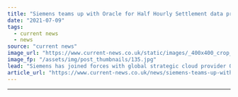 ```yaml
---
title: "Siemens teams up with Oracle for Half Hourly Settlement data processing solution"
date: "2021-07-09"
tags: 
  - current news
  - news
source: "current news"
image_url: "https://www.current-news.co.uk/static/images/_400x400_crop_center-center/Half-Hourly-Settlement-2M-image-Siemens.jpg"
image_fp: "/assets/img/post_thumbnails/135.jpg"
lead: "​Siemens has joined forces with global strategic cloud provider Oracle to offer energy suppliers a high-performance processing solution."
article_url: "https://www.current-news.co.uk/news/siemens-teams-up-with-oracle-for-half-hourly-settlement-data-processing-solution?utm_source=rss-feeds&utm_medium=rss&utm_campaign=rss"
---
```


---
